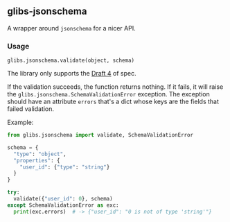 ## glibs-jsonschema

A wrapper around `jsonschema` for a nicer API.

### Usage

`glibs.jsonschema.validate(object, schema)`

The library only supports the [Draft 4](https://json-schema.org/specification-links.html#draft-4) of spec.

If the validation succeeds, the function returns nothing. If it fails, it will raise the `glibs.jsonschema.SchemaValidationError` exception. The exception should have an attribute `errors` that's a dict whose keys are the fields that failed validation.

Example:

```python
from glibs.jsonschema import validate, SchemaValidationError

schema = {
  "type": "object",
  "properties": {
    "user_id": {"type": "string"}
  }
}

try:
  validate({"user_id": 0}, schema)
except SchemaValidationError as exc:
  print(exc.errors)  # -> {"user_id": "0 is not of type 'string'"}
```
